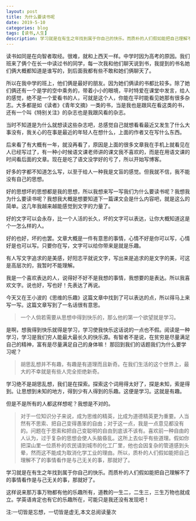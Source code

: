 ```yaml
---
layout: post
title: 为什么要读书呢
date: 2019-5-10
categories: blog
tags: [读书,人生]
description: 学习就是在有生之年找到属于你自己的快乐。而质朴的人们假如能把自己理解不了的事情看作是与己无关的事，那就好了。
---
```



读书如同是在向智者取经。很难，就和上西天一样。中学时因为高考的原因。我们班来了俩个在长一中读过书的同学，每一次我和他们聊天说到书，我提到的书名她们俩大概都知道是谁写的，到后面我都有些不敢和她们俩聊天了。

所以在我中学的班上，他们俩是最好的朋友。因为她们俩读的书都比较多。除了她们俩还有一个是学的空中乘务的，带着小小的眼境，平时特爱在课堂中发言，给人的感觉，绝不是一个爱看书的人，可就是这个人，你能在平时能看见她那有很多杂志。大多都是如《读者》《青年文摘》一类的书，当是我也是跟风在看这类的书，还有一个叫《特别关注》的杂志也是我跟风看的杂志。

当时不知道是为什么就想读这些杂志吧，总感觉自己就想看看最近又发生了什么大事没有，我关心的在事是最近的年轻人在想什么，上面的作者又在写什么东西。

后来看了有大概有一年，就没再看了，原因是上面的很多文章我在手机上就看见在人已经写过了，有一种小时候语文课老师讲的课文我不喜欢的，而是在用语文课的时间看后面的文章。现在是吃了语文没学好的亏了，所以开始写博客。

好多的字都不知道怎么写，以至于给人一种我是文盲的感觉。但我就不信，我不能没有自己的思想。

好的思想坏的思想都是我的思想，所以我想来写一写我们为什么要读书呢？我想我为什么要读书呢？我想我大概是想要知道下一篇课文会是什么内容吧，就是这么的简单。这几年我越来越能感觉到文字的力量了。

好的文字可以会永存，比一个人活的长久，坏的文字可以表达，让你大概知道这是个一怎么样的人。

好的也好，坏的也罢。文章大概是一件有意思的事情，心情不好是你可以写，心情好是也可以写。只要你在写，文字可以给你带来是就是乐趣。

有人写文字追求的是美感，好阳志平就说文字，写出来是追求的是文字的美，可这是高层次的，我暂时不能理解。

我是一个喜欢表达的人，说得好不好不是我想的事情，我想要的是表达。所以我喜欢文字。说也好，写也好！先表达了再说。

今天又在王小波的《思维的乐趣》这篇文章中找到了可以表达的点，所以得马上来写一写。这篇文章写到了一名话很有意思。

>一个人倘若需要从思想中得到快乐的，那么他的第一个欲望就是学习。

是啊，想我得到快乐就得是学习，学习使我快乐这话说的一点也不假。阅读是一种学习，学习是我们穷人能最大最长久的快乐源。有智者不是说，在贫穷是尽量满足自己的精神，富有是尽量满足自己的身体嘛！
那回到我们的话题我们为什么要学习呢？

>胡思乱想并不有趣，有趣是有道理而且新奇。在我们生活的这个世界上，最大的不幸就是有些人完全拒绝新奇。

学习绝不是胡思乱想，我们是在探索。探索这个词用得太好了，探是未知，索是得到。让思想到未知的地方，得到少有人得到的乐趣。这便是学习。这就是有趣。

但是不是所有的人都这样想呢？我想是不对的。

>对于一位知识分子来说，成为思维的精英，比成为道德精英更为重要。人当然有不思索、把自己变得愚笨的自由；对于这一点，我是一点意见都没有的。问题在于思索和把自己变聪明的自由到底该不该有。喜欢前一种自由的人认为，过于复杂的思想会使人头脑昏乱。这所上去似乎有些道理。假如你把深山里一位质朴的农民请到城市的化工厂里，他也会因复杂的管道感到头晕，然而这不能成为取消化学工业的理由。所以，质朴的人们假如能把自己理解不了的事情看作是与己无关的事，那就好了。

学习就是在有生之年找到属于你自己的快乐。而质朴的人们假如能把自己理解不了的事情看作是与己无关的事，那就好了。

这样说来那万事万物都有他的乐趣所有，道教的一生二，二生三，三生万物也就成立。学英语肯定也有它的乐趣所在，可能只是我还没有发现吧！ 

<span id="busuanzi_container_page_pv">
  注:一切皆是忘想，一切皆是虚无,本文总阅读量<span id="busuanzi_value_page_pv"></span>次
</span>
